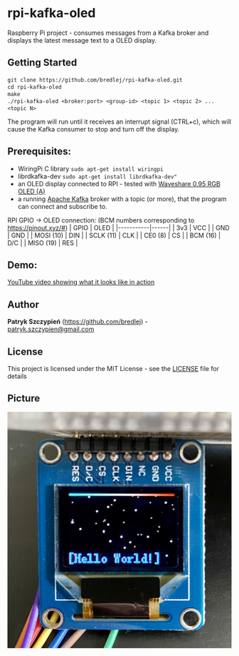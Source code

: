 # rpi-kafka-oled
Raspberry Pi project - consumes messages from a Kafka broker and displays the latest message text to a OLED display.

## Getting Started

```
git clone https://github.com/bredlej/rpi-kafka-oled.git
cd rpi-kafka-oled
make
./rpi-kafka-oled <broker:port> <group-id> <topic 1> <topic 2> ... <topic N>
```
The program will run until it receives an interrupt signal (CTRL+c), which will cause the Kafka consumer to stop and turn off the display.

## Prerequisites:
* WiringPi C library
`sudo apt-get install wiringpi`
* librdkafka-dev 
`sudo apt-get install librdkafka-dev"`
* an OLED display connected to RPI - tested with [Waveshare 0.95 RGB OLED (A)](https://www.waveshare.com/wiki/0.95inch_RGB_OLED_(A))
* a running [Apache Kafka](https://kafka.apache.org/) broker with a topic (or more), that the program can connect and subscribe to.

RPI GPIO  -> OLED connection: (BCM numbers corresponding to https://pinout.xyz/#)
| GPIO      | OLED |
|-----------|------|
| 3v3       | VCC  |
| GND       | GND  |
| MOSI (10) | DIN  |
| SCLK (11) | CLK  |
| CE0  (8)  | CS   |
| BCM  (16) | D/C  |
| MISO (19) | RES  |

## Demo:

[YouTube video showing what it looks like in action](https://www.youtube.com/watch?v=azisqt7O75k)

## Author

**Patryk Szczypień** (https://github.com/bredlej) - patryk.szczypien@gmail.com

## License

This project is licensed under the MIT License - see the [LICENSE](LICENSE) file for details

## Picture

![Picture of running program](/image.jpg)
